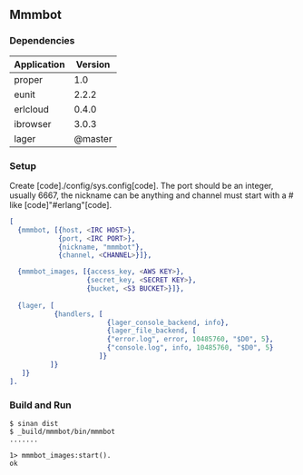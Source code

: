 ## Mmmbot 

### Dependencies

Application |          Version 
----------- | -----------------
proper      |              1.0 
eunit       |            2.2.2 
erlcloud    |            0.4.0
ibrowser    |            3.0.3
lager       |          @master


### Setup

Create [code]./config/sys.config[code]. The port should be an integer,
usually 6667, the nickname can be anything and channel must start with
a # like [code]"#erlang"[code].

```erlang
[ 
  {mmmbot, [{host, <IRC HOST>},
            {port, <IRC PORT>},
            {nickname, "mmmbot"},
            {channel, <CHANNEL>}]},

  {mmmbot_images, [{access_key, <AWS KEY>},
                   {secret_key, <SECRET KEY>},
                   {bucket, <S3 BUCKET>}]},
                   
  {lager, [
           {handlers, [
                        {lager_console_backend, info},
                        {lager_file_backend, [
                        {"error.log", error, 10485760, "$D0", 5},
                        {"console.log", info, 10485760, "$D0", 5}
                      ]}
          ]}
   ]}
].

```

### Build and Run

```shell
$ sinan dist
$ _build/mmmbot/bin/mmmbot
.......

1> mmmbot_images:start().
ok
```
